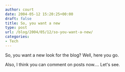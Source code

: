 ```yaml
---
author: court
date: 2004-05-12 15:20:25+00:00
draft: false
title: So, you want a new
type: post
url: /blog/2004/05/12/so-you-want-a-new/
categories:
- Tech
---
```


So, you want a new look for the blog?  Well, here you go.

Also, I think you can comment on posts now....  Let's see.
